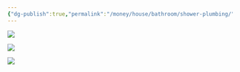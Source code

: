 ```yaml
---
{"dg-publish":true,"permalink":"/money/house/bathroom/shower-plumbing/","tags":["oakmore","masterbath","guestbath"],"created":"Dec 21, 2023, 9:46 AM"}
---
```




![](https://thehubhaus.com/wp-content/uploads/2021/09/Screenshot-2021-09-14-at-4.51.55-PM.png)

![](https://www.linquip.com/blog/wp-content/uploads/2021/10/Shower-stall-anatomy.jpg)

![](https://i.pinimg.com/originals/39/25/77/392577d6a903a572f8bf8da24ab8adfb.jpg)